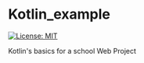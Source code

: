 # Kotlin_example
[![License: MIT](https://img.shields.io/badge/License-MIT-yellow.svg)](https://opensource.org/licenses/MIT)

Kotlin's basics for a school Web Project



